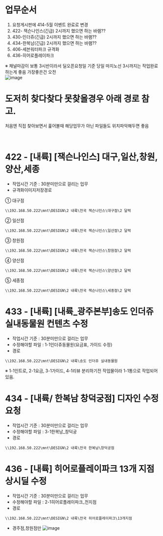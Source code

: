 # 업무순서
1. 요청게시판에 414-5월 이벤트 완료로 변경
2. 422- 잭슨나인스(긴급) 2시까지 했으면 하는 바램??
3. 430-인더쥬(긴급) 2시까지 했으면 하는 바램??
4. 434-한복남(긴급) 2시까지 했으면 하는 바램??
5. 406-세븐워터파크 규격화
6. 436-히어로플레이파크

※ 채널마감이 보통 3시반이라서 딜오픈요청일 기준 당일 마지노선 3시까지는 작업완료하는게 좋음 가장좋은건 오전<br>
![image](https://user-images.githubusercontent.com/125810502/233510757-4770e1c4-7520-4175-bc13-1cd5b2c244e6.png)

# 도저히 찾다찾다 못찾을경우 아래 경로 참고.
처음엔 직접 찾아보면서 훑어볼때 해당업무가 아닌 파일들도 위치파악해두면 좋음

<br>

# 422 - [내륙] [잭슨나인스] 대구,일산,창원,양산,세종
- 작업시간 기준 : 30분미만으로 걸리는 업무
- 규격화이미지저장경로<br>

① 대구점
```
\\192.168.50.222\mnt\DESIGN\2 내륙\전국 잭슨나인스\대구점\2 달력
```
  ② 일산점
```
\\192.168.50.222\mnt\DESIGN\2 내륙\전국 잭슨나인스\일산점\2 달력
```
  ③ 창원점
```
\\192.168.50.222\mnt\DESIGN\2 내륙\전국 잭슨나인스\창원점\2 달력
```
  ④ 양산점
```
\\192.168.50.222\mnt\DESIGN\2 내륙\전국 잭슨나인스\양산점\2 달력
```
  ⑤ 세종점
```
\\192.168.50.222\mnt\DESIGN\2 내륙\전국 잭슨나인스\세종점\2 달력
```

# 433 - [내륙] [내륙_광주본부]송도 인더쥬 실내동물원 컨텐츠 수정
- 작업시간 기준 : 30분미만으로 걸리는 업무
- 수정해야할 파일 : 1-1인더쥬동물원(요금표, 가이드 수정)
- 경로
```
\\192.168.50.222\mnt\DESIGN\2 내륙\송도 인더쥬 실내동물원
```
※ 1-1인트로, 2-1요금, 3-1가이드, 4-1리뷰 분리하기전 작업물이라 1-1통으로 작업되어있음.

# 434 - [내륙/ 한복남 창덕궁점] 디자인 수정 요청
- 작업시간 기준 : 30분미만으로 걸리는 업무
- 수정해야할 파일 : 3-1한복남_창덕궁
- 경로
```
\\192.168.50.222\mnt\DESIGN\2 내륙\전국 한복남\창덕궁점
```
# 436 - [내륙] 히어로플레이파크 13개 지점 상시딜 수정
- 작업시간 기준 : 30분미만으로 걸리는 업무
- 수정해야할 파일 : 2-1히어로플레이파크_전지점
- 경로
```
\\192.168.50.222\mnt\DESIGN\2 내륙\전국 히어로플레이파크\13개지점
```
- 경주점,창원점만
![image](https://user-images.githubusercontent.com/125810502/233512014-de415394-b378-41b3-b732-8ffb21a5bbfc.png)
